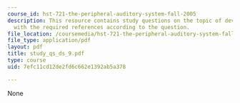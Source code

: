 ```yaml
---
course_id: hst-721-the-peripheral-auditory-system-fall-2005
description: This resource contains study questions on the topic of development along
  with the required references according to the question.
file_location: /coursemedia/hst-721-the-peripheral-auditory-system-fall-2005/7efc11cd12de2fd6c662e1392ab5a378_study_qs_ds_9.pdf
file_type: application/pdf
layout: pdf
title: study_qs_ds_9.pdf
type: course
uid: 7efc11cd12de2fd6c662e1392ab5a378

---
```

None